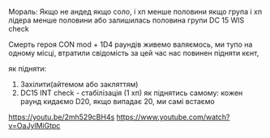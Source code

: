 
Мораль:
Якщо не андед
якщо соло, і хп менше половини
якщо група і хп лідера менше половини або залишилась половина групи
DC 15 WIS check

Смерть героя
CON mod + 1D4 раундів живемо валяємось,
ми тупо на одному місці, втратили свідомість
за цей час нас повинен підняти кєнт, 

як підняти:
1) Захілити(айтемом або закляттям)
2) DC15 INT check - стабілізація (1 хп)
як піднятись самому:
кожен раунд кидаємо D20, якщо випадає 20, ми самі встаємо

https://youtu.be/2mh529cBH4s
https://www.youtube.com/watch?v=OaJylMiGtpc
